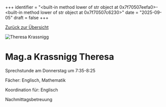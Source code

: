 
+++
identifier = "<built-in method lower of str object at 0x7f70507eefa0>-<built-in method lower of str object at 0x7f70507c6230>"
date = "2025-09-05"
draft = false
+++

 [Zurück zur Übersicht](/schule/lehrpersonal/)

<div class="row">
<div class="column">
<img src="/images/personal/Krassnigg.jpg" alt="Theresa Krassnigg"> 
</div>
<div class="column">

# Mag.a Krassnigg Theresa 

Sprechstunde am Donnerstag um 7:35-8:25

Fächer: Englisch,  Mathematik











Koordination für: Englisch

Nachmittagsbetreuung

</div>
</div> 

